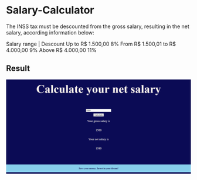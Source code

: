 <h1>Salary-Calculator</h1>

The INSS tax must be descounted from the gross salary, resulting in the net salary, according information below: 

Salary range                         |    Descount
Up to R$ 1.500,00                           8%
From R$ 1.500,01 to R$ 4.000,00	            9%
Above R$ 4.000,00	                        11%


<h2>Result</h2>

<img src="image/screen.png">